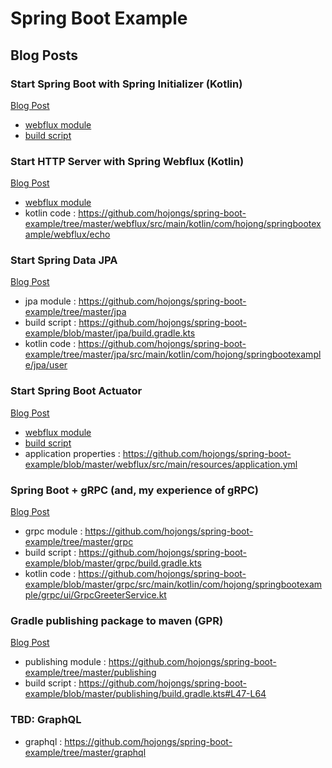 # Spring Boot Example

## Blog Posts

### Start Spring Boot with Spring Initializer (Kotlin)
[Blog Post](https://medium.com/jongho-developer/start-spring-boot-with-spring-initializer-523f47600ee2?source=friends_link&sk=a0772af9888c1e09ce017292b3fa2d90)
- [webflux module][webflux]
- [build script][webflux build script]

### Start HTTP Server with Spring Webflux (Kotlin)
[Blog Post](https://medium.com/jongho-developer/start-http-server-with-spring-webflux-2c07828241d0?source=friends_link&sk=4082c493b6cb1b44c5bc3aaea5e6f40c)
- [webflux module][webflux]
- kotlin code : https://github.com/hojongs/spring-boot-example/tree/master/webflux/src/main/kotlin/com/hojong/springbootexample/webflux/echo

### Start Spring Data JPA
[Blog Post](https://medium.com/jongho-developer/start-spring-data-jpa-11daa42774d7?source=friends_link&sk=469737841545563107855b4e921b9bde)
- jpa module : https://github.com/hojongs/spring-boot-example/tree/master/jpa
- build script : https://github.com/hojongs/spring-boot-example/blob/master/jpa/build.gradle.kts
- kotlin code : https://github.com/hojongs/spring-boot-example/tree/master/jpa/src/main/kotlin/com/hojong/springbootexample/jpa/user

### Start Spring Boot Actuator
[Blog Post](https://medium.com/jongho-developer/start-spring-boot-actuator-b56c5dbf6a41?source=friends_link&sk=73d76aaa329d240a45c98c47caba0105)
- [webflux module][webflux]
- [build script][webflux build script]
- application properties : https://github.com/hojongs/spring-boot-example/blob/master/webflux/src/main/resources/application.yml

### Spring Boot + gRPC (and, my experience of gRPC)
[Blog Post](https://medium.com/jongho-developer/spring-boot-grpc-and-my-experience-of-grpc-fad4af471eb5?source=friends_link&sk=2964a8ed08ba3e77419346901e283e30)
- grpc module : https://github.com/hojongs/spring-boot-example/tree/master/grpc
- build script : https://github.com/hojongs/spring-boot-example/blob/master/grpc/build.gradle.kts
- kotlin code : https://github.com/hojongs/spring-boot-example/blob/master/grpc/src/main/kotlin/com/hojong/springbootexample/grpc/ui/GrpcGreeterService.kt

### Gradle publishing package to maven (GPR)
[Blog Post](https://medium.com/jongho-developer/gradle-publishing-package-to-maven-gpr-293565d75e91?source=friends_link&sk=89221c05f48778d53da1f4ff5140a827)
- publishing module : https://github.com/hojongs/spring-boot-example/tree/master/publishing
- build script : https://github.com/hojongs/spring-boot-example/blob/master/publishing/build.gradle.kts#L47-L64

### TBD: GraphQL
- graphql : https://github.com/hojongs/spring-boot-example/tree/master/graphql

[webflux]: https://github.com/hojongs/spring-boot-example/tree/master/webflux
[webflux build script]: https://github.com/hojongs/spring-boot-example/blob/master/webflux/build.gradle.kts
